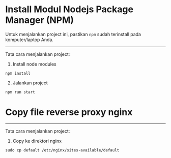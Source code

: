 # Install Modul Nodejs Package Manager (NPM)

Untuk menjalankan project ini, pastikan `npm` sudah terinstall pada komputer/laptop Anda.

---

Tata cara menjalankan project:

1. Install node modules

```
npm install
```

2. Jalankan project

```
npm run start
```
# Copy file reverse proxy nginx

---

Tata cara menjalankan project:

1. Copy ke direktori nginx

```
sudo cp default /etc/nginx/sites-available/default
```
